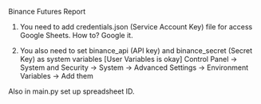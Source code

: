 Binance Futures Report

1. You need to add credentials.json (Service Account Key) file for access Google Sheets. 
How to? Google it.

2. You also need to set binance_api (API key) and binance_secret (Secret Key) as system variables [User Variables is okay]
Control Panel -> System and Security -> System -> Advanced Settings -> Environment Variables -> Add them

Also in main.py set up spreadsheet ID.